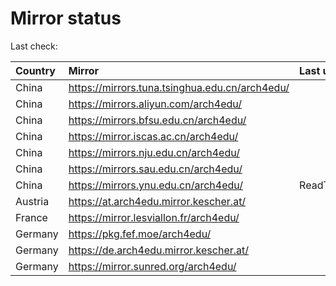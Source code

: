 <script src="./time.js"></script>
# Mirror status
Last check: <script type="text/javascript">localize(1682306357.7785115);</script>

|Country|Mirror|Last update|
|:------|:-----|:----------|
|China|https://mirrors.tuna.tsinghua.edu.cn/arch4edu/|<script type="text/javascript">localize(1682274570);</script>|
|China|https://mirrors.aliyun.com/arch4edu/|<script type="text/javascript">localize(1682231466);</script>|
|China|https://mirrors.bfsu.edu.cn/arch4edu/|<script type="text/javascript">localize(1682274570);</script>|
|China|https://mirror.iscas.ac.cn/arch4edu/|<script type="text/javascript">localize(1682274570);</script>|
|China|https://mirrors.nju.edu.cn/arch4edu/|<script type="text/javascript">localize(1682231466);</script>|
|China|https://mirrors.sau.edu.cn/arch4edu/|<script type="text/javascript">localize(1673850842);</script>|
|China|https://mirrors.ynu.edu.cn/arch4edu/|ReadTimeout|
|Austria|https://at.arch4edu.mirror.kescher.at/|<script type="text/javascript">localize(1682274570);</script>|
|France|https://mirror.lesviallon.fr/arch4edu/|<script type="text/javascript">localize(1682274570);</script>|
|Germany|https://pkg.fef.moe/arch4edu/|<script type="text/javascript">localize(1682274570);</script>|
|Germany|https://de.arch4edu.mirror.kescher.at/|<script type="text/javascript">localize(1682274570);</script>|
|Germany|https://mirror.sunred.org/arch4edu/|<script type="text/javascript">localize(1682274570);</script>|

<script src="./tablefilter/tablefilter.js"></script>
<script src="./table.js"></script>
